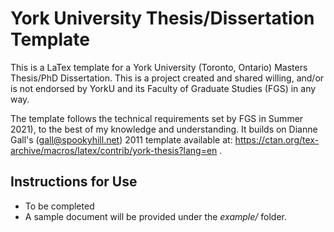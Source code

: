 # York University Thesis/Dissertation Template

This is a LaTex template for a York University (Toronto, Ontario) Masters Thesis/PhD Dissertation. This is a project created and shared willing, and/or is not endorsed by YorkU and its Faculty of Graduate Studies (FGS) in any way.

The template follows the technical requirements set by FGS in Summer 2021), to the best of my knowledge and understanding. It builds on Dianne Gall's (<gall@spookyhill.net>) 2011 template available at: https://ctan.org/tex-archive/macros/latex/contrib/york-thesis?lang=en .

## Instructions for Use
- To be completed
- A sample document will be provided under the *example/* folder.
